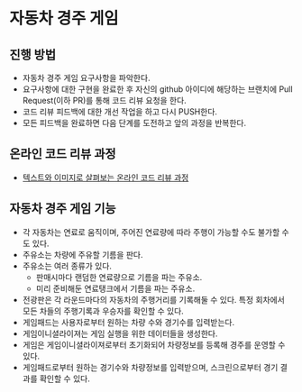 # 자동차 경주 게임
## 진행 방법
* 자동차 경주 게임 요구사항을 파악한다.
* 요구사항에 대한 구현을 완료한 후 자신의 github 아이디에 해당하는 브랜치에 Pull Request(이하 PR)를 통해 코드 리뷰 요청을 한다.
* 코드 리뷰 피드백에 대한 개선 작업을 하고 다시 PUSH한다.
* 모든 피드백을 완료하면 다음 단계를 도전하고 앞의 과정을 반복한다.

## 온라인 코드 리뷰 과정
* [텍스트와 이미지로 살펴보는 온라인 코드 리뷰 과정](https://github.com/next-step/nextstep-docs/tree/master/codereview)

## 자동차 경주 게임 기능
* 각 자동차는 연료로 움직이며, 주어진 연료량에 따라 주행이 가능할 수도 불가할 수도 있다.
* 주유소는 차량에 주유할 기름을 판다.
* 주유소는 여러 종류가 있다.
  * 판매시마다 랜덤한 연료량으로 기름을 파는 주유소.
  * 미리 준비해둔 연료탱크에서 기름을 파는 주유소.
* 전광판은 각 라운드마다의 자동차의 주행거리를 기록해둘 수 있다. 특정 회차에서 모든 차들의 주행기록과 우승자를 확인할 수 있다. 
* 게임패드는 사용자로부터 원하는 차량 수와 경기수를 입력받는다.
* 게임이니셜라이져는 게임 실행을 위한 데이터들을 생성한다.
* 게임은 게임이니셜라이져로부터 초기화되어 차량정보를 등록해 경주를 운영할 수 있다.
* 게임패드로부터 원하는 경기수와 차량정보를 입력받으며, 스크린으로부터 경기 결과를 확인할 수 있다.